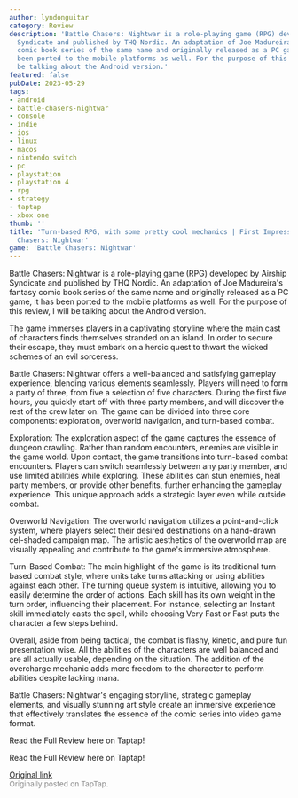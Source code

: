 ```yaml
---
author: lyndonguitar
category: Review
description: 'Battle Chasers: Nightwar is a role-playing game (RPG) developed by Airship
  Syndicate and published by THQ Nordic. An adaptation of Joe Madureira''s fantasy
  comic book series of the same name and originally released as a PC game, it has
  been ported to the mobile platforms as well. For the purpose of this review, I will
  be talking about the Android version.'
featured: false
pubDate: 2023-05-29
tags:
- android
- battle-chasers-nightwar
- console
- indie
- ios
- linux
- macos
- nintendo switch
- pc
- playstation
- playstation 4
- rpg
- strategy
- taptap
- xbox one
thumb: ''
title: 'Turn-based RPG, with some pretty cool mechanics | First Impressions - Battle
  Chasers: Nightwar'
game: 'Battle Chasers: Nightwar'
---
```

Battle Chasers: Nightwar is a role-playing game (RPG) developed by Airship Syndicate and published by THQ Nordic. An adaptation of Joe Madureira's fantasy comic book series of the same name and originally released as a PC game, it has been ported to the mobile platforms as well. For the purpose of this review, I will be talking about the Android version.

The game immerses players in a captivating storyline where the main cast of characters finds themselves stranded on an island. In order to secure their escape, they must embark on a heroic quest to thwart the wicked schemes of an evil sorceress.

Battle Chasers: Nightwar offers a well-balanced and satisfying gameplay experience, blending various elements seamlessly. Players will need to form a party of three, from five a selection of five characters. During the first five hours, you quickly start off with three party members, and will discover the rest of the crew later on. The game can be divided into three core components: exploration, overworld navigation, and turn-based combat.

Exploration: The exploration aspect of the game captures the essence of dungeon crawling. Rather than random encounters, enemies are visible in the game world. Upon contact, the game transitions into turn-based combat encounters. Players can switch seamlessly between any party member, and use limited abilities while exploring. These abilities can stun enemies, heal party members, or provide other benefits, further enhancing the gameplay experience. This unique approach adds a strategic layer even while outside combat.

Overworld Navigation: The overworld navigation utilizes a point-and-click system, where players select their desired destinations on a hand-drawn cel-shaded campaign map. The artistic aesthetics of the overworld map are visually appealing and contribute to the game's immersive atmosphere.

Turn-Based Combat: The main highlight of the game is its traditional turn-based combat style, where units take turns attacking or using abilities against each other. The turning queue system is intuitive, allowing you to easily determine the order of actions. Each skill has its own weight in the turn order, influencing their placement. For instance, selecting an Instant skill immediately casts the spell, while choosing Very Fast or Fast puts the character a few steps behind.

Overall, aside from being tactical, the combat is flashy, kinetic, and pure fun presentation wise. All the abilities of the characters are well balanced and are all actually usable, depending on the situation. The addition of the overcharge mechanic adds more freedom to the character to perform abilities despite lacking mana.

Battle Chasers: Nightwar's engaging storyline, strategic gameplay elements, and visually stunning art style create an immersive experience that effectively translates the essence of the comic series into video game format.

Read the Full Review here on Taptap!

Read the Full Review here on Taptap!

[Original link](https://www.taptap.io/post/5713612)<br><span style="font-size: 0.95em; color: #888;">Originally posted on TapTap.</span>
